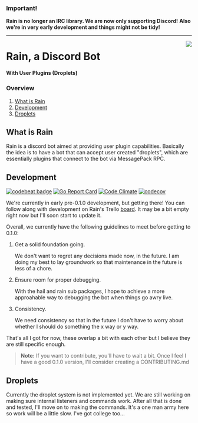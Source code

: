 ### __Important!__

__Rain is no longer an IRC library. We are now only supporting Discord!__ 
__Also we're in very early development and things might not be tidy!__

----------------------------------------------------------------------------------------------------
<img align="right" src="https://avatars1.githubusercontent.com/u/20262521?v=3&s=200">

Rain, a Discord Bot
===================
__With User Plugins (Droplets)__

### Overview

1. [What is Rain](#rain)
2. [Development](#development)
2. [Droplets](#premade)

What is Rain<a name="rain"></a>
-------------------------------

Rain is a discord bot aimed at providing user plugin capabilities. Basically the
idea is to have a bot that can accept user created "droplets", which are
essentially plugins that connect to the bot via MessagePack RPC.

Development<a name="development"></a>
-------------------------------------
[![codebeat badge](https://codebeat.co/badges/fc8f57aa-7ccb-4502-adf1-5dd90af9d08c)](https://codebeat.co/projects/github-com-raindevteam-rain-master)
[![Go Report Card](https://goreportcard.com/badge/github.com/raindevteam/rain)](https://goreportcard.com/report/github.com/raindevteam/rain)
[![Code Climate](https://codeclimate.com/github/raindevteam/rain/badges/gpa.svg)](https://codeclimate.com/github/raindevteam/rain)
[![codecov](https://codecov.io/gh/raindevteam/rain/branch/master/graph/badge.svg)](https://codecov.io/gh/raindevteam/rain)

We're currently in early pre-0.1.0 development, but getting there! You can
follow along with development on Rain's Trello [board](https://trello.com/b/ozUA2ATm/rain). It may be a bit empty
right now but I'll soon start to update it.

Overall, we currently have the following guidelines to meet before getting to
0.1.0:

1. Get a solid foundation going.

    We don't want to regret any decisions made now, in the future. I am doing my best
    to lay groundwork so that maintenance in the future is less of a chore.

2. Ensure room for proper debugging.

    With the hail and rain sub packages, I hope to achieve a more approahable
    way to debugging the bot when things go awry live.

3. Consistency.

    We need consistency so that in the future I don't have to worry about
    whether I should do something the x way or y way.

That's all I got for now, these overlap a bit with each other but I believe they are still specific enough.

> **Note:** If you want to contribute, you'll have to wait a bit. Once I feel I have a good 0.1.0 version, I'll consider creating a CONTRIBUTING.md

Droplets<a name="droplets"></a>
-------------------------------

Currently the droplet system is not implemented yet. We are still working on 
making sure internal listeners and commands work. After all that is done
and tested, I'll move on to making the commands. It's a one man army here so 
work will be a little slow. I've got college too...
